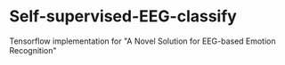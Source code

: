 # Self-supervised-EEG-classify
Tensorflow implementation for "A Novel Solution for EEG-based Emotion Recognition"
